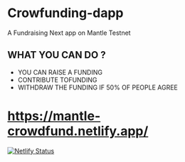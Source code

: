 # Crowfunding-dapp
A Fundraising Next app on Mantle Testnet
## WHAT YOU CAN DO ?

* YOU CAN RAISE A FUNDING
* CONTRIBUTE TOFUNDING
* WITHDRAW THE FUNDING IF 50% OF PEOPLE AGREE

# https://mantle-crowdfund.netlify.app/
[![Netlify Status](https://api.netlify.com/api/v1/badges/1879c84c-6e62-4ca4-8067-7a4a0e435afc/deploy-status)](https://app.netlify.com/sites/kaleidoscopic-flan-2aeb04/deploys)
